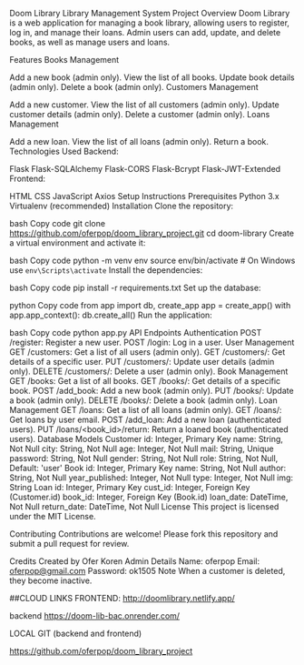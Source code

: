 Doom Library
Library Management System
Project Overview
Doom Library is a web application for managing a book library, allowing users to register, log in, and manage their loans. Admin users can add, update, and delete books, as well as manage users and loans.

Features
Books Management

Add a new book (admin only).
View the list of all books.
Update book details (admin only).
Delete a book (admin only).
Customers Management

Add a new customer.
View the list of all customers (admin only).
Update customer details (admin only).
Delete a customer (admin only).
Loans Management

Add a new loan.
View the list of all loans (admin only).
Return a book.
Technologies Used
Backend:

Flask
Flask-SQLAlchemy
Flask-CORS
Flask-Bcrypt
Flask-JWT-Extended
Frontend:

HTML
CSS
JavaScript
Axios
Setup Instructions
Prerequisites
Python 3.x
Virtualenv (recommended)
Installation
Clone the repository:

bash
Copy code
git clone https://github.com/oferpop/doom_library_project.git
cd doom-library
Create a virtual environment and activate it:

bash
Copy code
python -m venv env
source env/bin/activate  # On Windows use `env\Scripts\activate`
Install the dependencies:

bash
Copy code
pip install -r requirements.txt
Set up the database:

python
Copy code
from app import db, create_app
app = create_app()
with app.app_context():
    db.create_all()
Run the application:

bash
Copy code
python app.py
API Endpoints
Authentication
POST /register: Register a new user.
POST /login: Log in a user.
User Management
GET /customers: Get a list of all users (admin only).
GET /customers/<id>: Get details of a specific user.
PUT /customers/<id>: Update user details (admin only).
DELETE /customers/<id>: Delete a user (admin only).
Book Management
GET /books: Get a list of all books.
GET /books/<id>: Get details of a specific book.
POST /add_book: Add a new book (admin only).
PUT /books/<id>: Update a book (admin only).
DELETE /books/<id>: Delete a book (admin only).
Loan Management
GET /loans: Get a list of all loans (admin only).
GET /loans/<email>: Get loans by user email.
POST /add_loan: Add a new loan (authenticated users).
PUT /loans/<book_id>/return: Return a loaned book (authenticated users).
Database Models
Customer
id: Integer, Primary Key
name: String, Not Null
city: String, Not Null
age: Integer, Not Null
mail: String, Unique
password: String, Not Null
gender: String, Not Null
role: String, Not Null, Default: 'user'
Book
id: Integer, Primary Key
name: String, Not Null
author: String, Not Null
year_published: Integer, Not Null
type: Integer, Not Null
img: String
Loan
id: Integer, Primary Key
cust_id: Integer, Foreign Key (Customer.id)
book_id: Integer, Foreign Key (Book.id)
loan_date: DateTime, Not Null
return_date: DateTime, Not Null
License
This project is licensed under the MIT License.

Contributing
Contributions are welcome! Please fork this repository and submit a pull request for review.

Credits
Created by Ofer Koren
Admin Details
Name: oferpop
Email: oferpop@gmail.com
Password: ok1505
Note
When a customer is deleted, they become inactive.

##CLOUD LINKS 
FRONTEND:
http://doomlibrary.netlify.app/

backend
https://doom-lib-bac.onrender.com/

LOCAL GIT (backend and frontend)

https://github.com/oferpop/doom_library_project